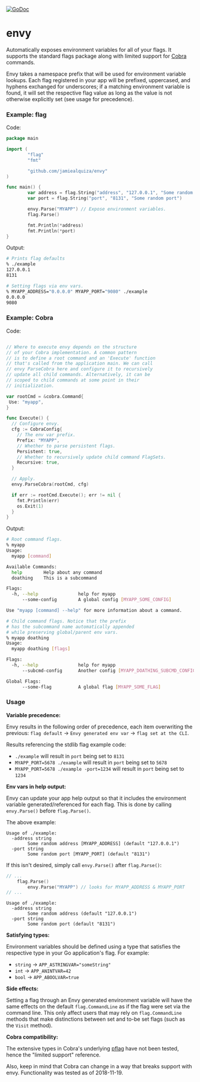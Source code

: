 [![GoDoc](https://godoc.org/github.com/jamiealquiza/envy?status.svg)](https://godoc.org/github.com/jamiealquiza/envy)


# envy

Automatically exposes environment variables for all of your flags. It supports the standard flags package along with limited support for [Cobra](https://github.com/spf13/cobra) commands.

Envy takes a namespace prefix that will be used for environment variable lookups. Each flag registered in your app will be prefixed, uppercased, and hyphens exchanged for underscores; if a matching environment variable is found, it will set the respective flag value as long as the value is not otherwise explicitly set (see usage for precedence).

### Example: flag

Code:
```go
package main

import (
        "flag"
        "fmt"

        "github.com/jamiealquiza/envy"
)

func main() {
        var address = flag.String("address", "127.0.0.1", "Some random address")
        var port = flag.String("port", "8131", "Some random port")

        envy.Parse("MYAPP") // Expose environment variables.
        flag.Parse()

        fmt.Println(*address)
        fmt.Println(*port)
}
```

Output:
```sh
# Prints flag defaults
% ./example
127.0.0.1
8131

# Setting flags via env vars.
% MYAPP_ADDRESS="0.0.0.0" MYAPP_PORT="9080" ./example
0.0.0.0
9080
```

### Example: Cobra

Code:
```go

// Where to execute envy depends on the structure
// of your Cobra implementation. A common pattern
// is to define a root command and an 'Execute' function
// that's called from the application main. We can call
// envy ParseCobra here and configure it to recursively
// update all child commands. Alternatively, it can be
// scoped to child commands at some point in their
// initialization.

var rootCmd = &cobra.Command{
 Use: "myapp",
}

func Execute() {
  // Configure envy.
  cfg := CobraConfig{
    // The env var prefix.
    Prefix: "MYAPP",
    // Whether to parse persistent flags.
    Persistent: true,
    // Whether to recursively update child command FlagSets.
    Recursive: true,
  }

  // Apply.
  envy.ParseCobra(rootCmd, cfg)

  if err := rootCmd.Execute(); err != nil {
    fmt.Println(err)
    os.Exit(1)
  }
}
```

Output:
```sh
# Root command flags.
% myapp
Usage:
  myapp [command]

Available Commands:
  help        Help about any command
  doathing    This is a subcommand

Flags:
  -h, --help               help for myapp
      --some-config        A global config [MYAPP_SOME_CONFIG]

Use "myapp [command] --help" for more information about a command.

# Child command flags. Notice that the prefix
# has the subcommand name automatically appended
# while preserving global/parent env vars.
% myapp doathing
Usage:
  myapp doathing [flags]

Flags:
  -h, --help               help for myapp
      --subcmd-config      Another config [MYAPP_DOATHING_SUBCMD_CONFIG]

Global Flags:
      --some-flag          A global flag [MYAPP_SOME_FLAG]
```

### Usage

**Variable precedence:**

Envy results in the following order of precedence, each item overwriting the previous:
`flag default` -> `Envy generated env var` -> `flag set at the CLI`.

Results referencing the stdlib flag example code:
- `./example` will result in `port` being set to `8131`
- `MYAPP_PORT=5678 ./example` will result in `port` being set to `5678`
- `MYAPP_PORT=5678 ./example -port=1234` will result in `port` being set to `1234`


**Env vars in help output:**

Envy can update your app help output so that it includes the environment variable generated/referenced for each flag. This is done by calling `envy.Parse()` before `flag.Parse()`.

The above example:
```
Usage of ./example:
  -address string
        Some random address [MYAPP_ADDRESS] (default "127.0.0.1")
  -port string
        Some random port [MYAPP_PORT] (default "8131")
```

 If this isn't desired, simply call `envy.Parse()` after `flag.Parse()`:
```go
// ...
	flag.Parse()
        envy.Parse("MYAPP") // looks for MYAPP_ADDRESS & MYAPP_PORT
// ...
```

```
Usage of ./example:
  -address string
        Some random address (default "127.0.0.1")
  -port string
        Some random port (default "8131")
```

**Satisfying types:**

Environment variables should be defined using a type that satisfies the respective type in your Go application's flag. For example:
- `string` -> `APP_ASTRINGVAR="someString"`
- `int` -> `APP_ANINTVAR=42`
- `bool` -> `APP_ABOOLVAR=true`

**Side effects:**

Setting a flag through an Envy generated environment variable will have the same effects on the default `flag.CommandLine` as if the flag were set via the command line. This only affect users that may rely on `flag.CommandLine` methods that make distinctions between set and to-be set flags (such as the `Visit` method).

**Cobra compatibility:**

The extensive types in Cobra's underlying [pflag](https://github.com/spf13/pflag) have not been tested, hence the "limited support" reference.

Also, keep in mind that Cobra can change in a way that breaks support with envy. Functionality was tested as of 2018-11-19.
